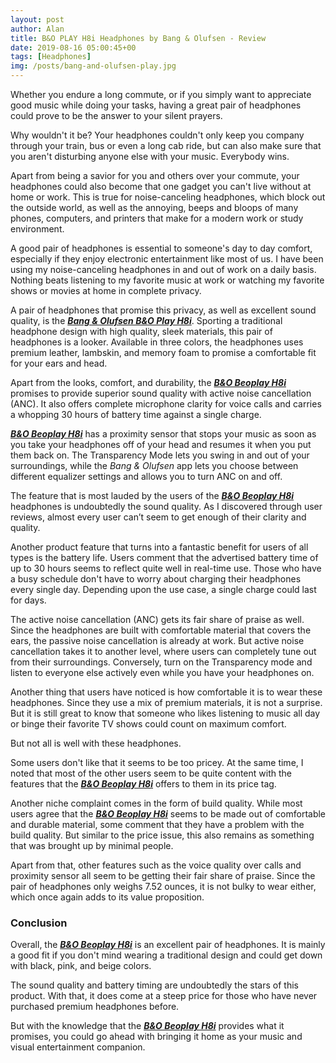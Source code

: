 ```yaml
---
layout: post
author: Alan
title: B&O PLAY H8i Headphones by Bang & Olufsen - Review
date: 2019-08-16 05:00:45+00
tags: [Headphones]
img: /posts/bang-and-olufsen-play.jpg
---
```


Whether you endure a long commute, or if you simply want to appreciate good music while doing your tasks, having a great pair of headphones could prove to be the answer to your silent prayers.

Why wouldn't it be? Your headphones couldn't only keep you company through your train, bus or even a long cab ride, but can also make sure that you aren't disturbing anyone else with your music. Everybody wins.

Apart from being a savior for you and others over your commute, your headphones could also become that one gadget you can't live without at home or work. This is true for noise-canceling headphones, which block out the outside world, as well as the annoying, beeps and bloops of many phones, computers, and printers that make for a modern work or study environment.

A good pair of headphones is essential to someone's day to day comfort, especially if they enjoy electronic entertainment like most of us. I have been using my noise-canceling headphones in and out of work on a daily basis. Nothing beats listening to my favorite music at work or watching my favorite shows or movies at home in complete privacy.

A pair of headphones that promise this privacy, as well as excellent sound quality, is the [***Bang & Olufsen B&O Play H8i***](https://www.amazon.com/Bang-Olufsen-1645146-Cancellation-Transparency/dp/B078HPHLPR/ref=sr_1_10&tag=reviewhuntr-20). Sporting a traditional headphone design with high quality, sleek materials, this pair of headphones is a looker. Available in three colors, the headphones uses premium leather, lambskin, and memory foam to promise a comfortable fit for your ears and head.

Apart from the looks, comfort, and durability, the [***B&O Beoplay H8i***](https://www.amazon.com/Bang-Olufsen-1645146-Cancellation-Transparency/dp/B078HPHLPR/ref=sr_1_10&tag=reviewhuntr-20) promises to provide superior sound quality with active noise cancellation (ANC). It also offers complete microphone clarity for voice calls and carries a whopping 30 hours of battery time against a single charge.

[***B&O Beoplay H8i***](https://www.amazon.com/Bang-Olufsen-1645146-Cancellation-Transparency/dp/B078HPHLPR/ref=sr_1_10&tag=reviewhuntr-20) has a proximity sensor that stops your music as soon as you take your headphones off of your head and resumes it when you put them back on. The Transparency Mode lets you swing in and out of your surroundings, while the *Bang & Olufsen* app lets you choose between different equalizer settings and allows you to turn ANC on and off.

The feature that is most lauded by the users of the [***B&O Beoplay H8i***](https://www.amazon.com/Bang-Olufsen-1645146-Cancellation-Transparency/dp/B078HPHLPR/ref=sr_1_10&tag=reviewhuntr-20) headphones is undoubtedly the sound quality. As I discovered through user reviews, almost every user can’t seem to get enough of their clarity and quality.

Another product feature that turns into a fantastic benefit for users of all types is the battery life. Users comment that the advertised battery time of up to 30 hours seems to reflect quite well in real-time use. Those who have a busy schedule don't have to worry about charging their headphones every single day. Depending upon the use case, a single charge could last for days.

The active noise cancellation (ANC) gets its fair share of praise as well. Since the headphones are built with comfortable material that covers the ears, the passive noise cancellation is already at work. But active noise cancellation takes it to another level, where users can completely tune out from their surroundings. Conversely, turn on the Transparency mode and listen to everyone else actively even while you have your headphones on.

Another thing that users have noticed is how comfortable it is to wear these headphones. Since they use a mix of premium materials, it is not a surprise. But it is still great to know that someone who likes listening to music all day or binge their favorite TV shows could count on maximum comfort.  

But not all is well with these headphones.

Some users don't like that it seems to be too pricey. At the same time, I noted that most of the other users seem to be quite content with the features that the [***B&O Beoplay H8i***](https://www.amazon.com/Bang-Olufsen-1645146-Cancellation-Transparency/dp/B078HPHLPR/ref=sr_1_10&tag=reviewhuntr-20) offers to them in its price tag.

Another niche complaint comes in the form of build quality. While most users agree that the [***B&O Beoplay H8i***](https://www.amazon.com/Bang-Olufsen-1645146-Cancellation-Transparency/dp/B078HPHLPR/ref=sr_1_10&tag=reviewhuntr-20) seems to be made out of comfortable and durable material, some comment that they have a problem with the build quality. But similar to the price issue, this also remains as something that was brought up by minimal people.

Apart from that, other features such as the voice quality over calls and proximity sensor all seem to be getting their fair share of praise. Since the pair of headphones only weighs 7.52 ounces, it is not bulky to wear either, which once again adds to its value proposition.

### Conclusion

Overall, the [***B&O Beoplay H8i***](https://www.amazon.com/Bang-Olufsen-1645146-Cancellation-Transparency/dp/B078HPHLPR/ref=sr_1_10&tag=reviewhuntr-20) is an excellent pair of headphones. It is mainly a good fit if you don't mind wearing a traditional design and could get down with black, pink, and beige colors.

The sound quality and battery timing are undoubtedly the stars of this product. With that, it does come at a steep price for those who have never purchased premium headphones before.

But with the knowledge that the [***B&O Beoplay H8i***](https://www.amazon.com/Bang-Olufsen-1645146-Cancellation-Transparency/dp/B078HPHLPR/ref=sr_1_10&tag=reviewhuntr-20) provides what it promises, you could go ahead with bringing it home as your music and visual entertainment companion.
